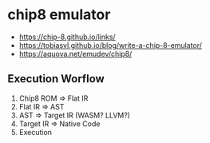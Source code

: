 # chip8 emulator
- https://chip-8.github.io/links/
- https://tobiasvl.github.io/blog/write-a-chip-8-emulator/
- https://aquova.net/emudev/chip8/

## Execution Worflow 
1. Chip8 ROM => Flat IR
2. Flat IR => AST
3. AST => Target IR (WASM? LLVM?)
4. Target IR => Native Code
5. Execution
